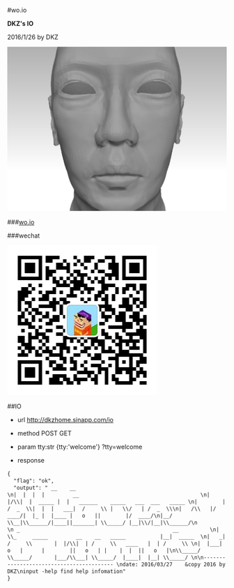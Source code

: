#wo.io

**DKZ's IO**

2016/1/26 by DKZ

![](static/img/head.jpg)

###[wo.io](http://dkzhome.sinaapp.com)

###wechat

![](static/img/zaowuurl.jpg)

##IO

- url http://dkzhome.sinapp.com/io

- method POST GET

- param tty:str {tty:'welcome'} ?tty=welcome

- response

```
{
  "flag": "ok",
  "output": " __    __                                                   \n|  |  |  |         __                                       \n|  |/\\|  |  _____ |  |   ______    _____   ___  ___   _____ \n|        | /  _  \\|  |  |   ___|  /     \\ |   \\/   | /  _  \\\n|   /\\   |/  ____/|  |_ |  |____ |   o   ||        |/  ____/\n|__/  \\__|\\______/|____||_______| \\_____/ |__|\\/|__|\\______/\n                                                               \n _                                                 __          \n| \\_     _____         __    __   _____           |__|  _____  \n|   _|  /     \\       |  |/\\|  | /     \\   ____   |  | /     \\ \n|  |___|   o   |      |        ||   o   | |    |  |  ||   o   |\n\\_____/ \\_____/       |___/\\___| \\_____/  |____|  |__| \\_____/ \n\n----------------------------------------- \ndate: 2016/03/27    &copy 2016 by DKZ\ninput -help find help infomation"
}
```

